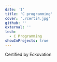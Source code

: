 ```yaml
---
date: '1'
title: 'C programming'
cover: './certi4.jpg'
github: ''
external: ''
tech:
  - C Programming
showInProjects: true
---
```


Certified by Eckovation
